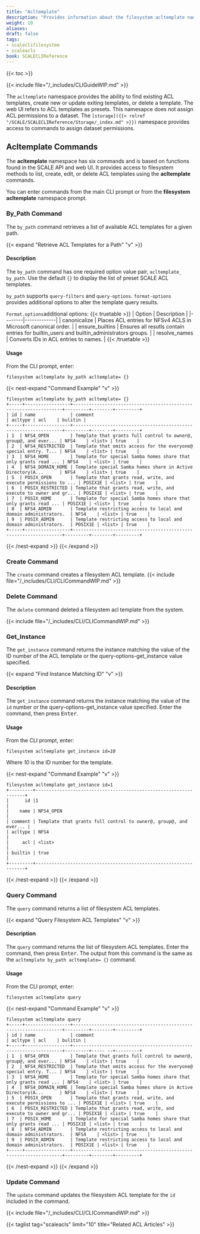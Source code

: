 ```yaml
---
title: "Acltemplate"
description: "Provides information about the filesystem acltemplate namespace in the TrueNAS CLI. Includes command syntax and common commands."
weight: 10
aliases:
draft: false
tags:
- scaleclifilesystem
- scaleacls
book: SCALECLIReference
---
```


{{< toc >}}


{{< include file="/_includes/CLIGuideWIP.md" >}}

The `acltemplate` namespace provides the ability to find existing ACL templates, create new or update exiting templates, or delete a template.
The web UI refers to ACL templates as presets.
This namesapce does not assign ACL permissions to a dataset. 
The <code>[storage]({{< relref "/SCALE/SCALECLIReference/Storage/_index.md" >}})</code> namespace provides access to commands to assign dataset permissions.

## Acltemplate Commands

The **acltemplate** namespace has six commands and is based on functions found in the SCALE API and web UI. 
It provides access to filesystem methods to list, create, edit, or delete ACL templates using the **acltemplate** commands. 

You can enter commands from the main CLI prompt or from the **filesystem acltemplate** namespace prompt.

### By_Path Command
The `by_path` command retrieves a list of available ACL templates for a given path. 

{{< expand "Retrieve ACL Templates for a Path" "v" >}}
#### Description
The `by_path` command has one required option value pair, `acltemplate_ by_path`. 
Use the default `{}` to display the list of preset SCALE ACL templates. 

`by_path` supports `query-filters` and `query-options`. `format-options` provides additional options to alter the template query results.

`Format.options`additional options:
{{< truetable >}}
| Option | Description |
|--------|-------------|
| canonicalize | Places ACL entries for NFSv4 ACLS in Microsoft canonical order. |
| ensure_builtins | Ensures all resutls contain entries for builtin_users and builtin_administrators groups. |
| resolve_names | Converts IDs in ACL entries to names. |
{{< /truetable >}}

#### Usage

From the CLI prompt, enter:

`filesystem acltemplate by_path acltemplate= {}`

{{< nest-expand "Command Example" "v" >}}
```
filesystem acltemplate by_path acltemplate= {}
+-----+-----------------+------------------------------------------------------------------+---------+--------+---------+
| id | name             | comment                                                          | acltype | acl    | bulitin |
+-----+-----------------+------------------------------------------------------------------+---------+----- --+---------+
| 1  | NFS4_OPEN        | Template that grants full control to owner@, group@, and ever... | NFS4    | <list> | true    |
| 2  | NFS4_RESTRICTED  | Template that omits access for the everyone@ special entry. T... | NFS4    | <list> | true    |
| 3  | NFS4_HOME        | Template for special Samba homes share that only grants read ... | NFS4    | <list> | true    |
| 4  | NFS4_DOMAIN_HOME | Template special Samba homes share in Active Directory(A...      | NFS4    | <list> | true    |
| 5  | POSIX_OPEN       | Template that grants read, write, and execute permissions to ... | POSIX1E | <list> | true    |
| 6  | POSIX_RESTRICTED | Template that grants read, write, and execute to owner and gr... | POSIX1E | <list> | true    |
| 7  | POSIX_HOME       | Template for special Samba homes share that only grants read ... | POSIX1E | <list> | true    |
| 8  | NFS4_ADMIN       | Template restricting access to local and domain administrators.  | NFS4    | <list> | true    |
| 9  | POSIX_ADMIN      | Template restricting access to local and domain administrators.  | POSIX1E | <list> | true    |
+-----+-----------------+------------------------------------------------------------------+---------+--------+---------+
```
{{< /nest-expand >}}
{{< /expand >}}

### Create Command
The `create` command creates a filesystem ACL template. 
{{< include file="/_includes/CLI/CLICommandWIP.md" >}}

### Delete Command
The `delete` command deleted a filesystem acl template from the system.

{{< include file="/_includes/CLI/CLICommandWIP.md" >}}

### Get_Instance
The `get_instance` command returns the instance matching the value of the ID number of the ACL template or the query-options-get_instance value specified. 

{{< expand "Find Instance Matching ID" "v" >}}
#### Description
The `get_instance` command returns the instance matching the value of the `id` number or the query-options-get_instance value specified. 
Enter the command, then press <kbd>Enter</kbd>.
#### Usage
From the CLI prompt, enter:

<code>filesystem acltemplate get_instance id=<i>10</i></code>

Where *10* is the ID number for the template.

{{< nest-expand "Command Example" "v" >}}
```
filesystem acltemplate get_instance id=1
+---------+------------------------------------------------------------------+
|      id |1                                                                 |
|    name | NFS4_OPEN                                                        |
| comment | Template that grants full control to owner@, group@, and ever... |
| acltype | NFS4                                                             |
|     acl | <list>                                                           |
| builtin | true                                                             |
+---------+------------------------------------------------------------------+
```
{{< /nest-expand >}}
{{< /expand >}}

### Query Command
The `query` command returns a list of filesystem ACL templates. 

{{< expand "Query Filesystem ACL Templates" "v" >}}
#### Description
The `query` command returns the list of filesystem ACL templates. 
Enter the command, then press <kbd>Enter</kbd>.
The output from this command is the same as the `acltemplate by_path acltemplate= {}` command.
#### Usage
From the CLI prompt, enter:

`filesystem acltemplate query`

{{< nest-expand "Command Example" "v" >}}
```
filesystem acltemplate query
+-----+-----------------+------------------------------------------------------------------+---------+--------+---------+
| id | name             | comment                                                          | acltype | acl    | bulitin |
+-----+-----------------+------------------------------------------------------------------+---------+----- --+---------+
| 1  | NFS4_OPEN        | Template that grants full control to owner@, group@, and ever... | NFS4    | <list> | true    |
| 2  | NFS4_RESTRICTED  | Template that omits access for the everyone@ special entry. T... | NFS4    | <list> | true    |
| 3  | NFS4_HOME        | Template for special Samba homes share that only grants read ... | NFS4    | <list> | true    |
| 4  | NFS4_DOMAIN_HOME | Template special Samba homes share in Active Directory(A...      | NFS4    | <list> | true    |
| 5  | POSIX_OPEN       | Template that grants read, write, and execute permissions to ... | POSIX1E | <list> | true    |
| 6  | POSIX_RESTRICTED | Template that grants read, write, and execute to owner and gr... | POSIX1E | <list> | true    |
| 7  | POSIX_HOME       | Template for special Samba homes share that only grants read ... | POSIX1E | <list> | true    |
| 8  | NFS4_ADMIN       | Template restricting access to local and domain administrators.  | NFS4    | <list> | true    |
| 9  | POSIX_ADMIN      | Template restricting access to local and domain administrators.  | POSIX1E | <list> | true    |
+-----+-----------------+------------------------------------------------------------------+---------+--------+---------+
```
{{< /nest-expand >}}
{{< /expand >}}

### Update Command
The `update` command updates the filesystem ACL template for the `id` included in the command.

{{< include file="/_includes/CLI/CLICommandWIP.md" >}}

{{< taglist tag="scaleacls" limit="10" title="Related ACL Articles" >}}
